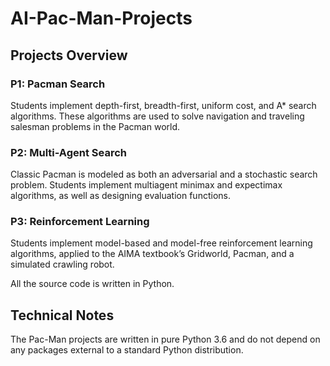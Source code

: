 # AI-Pac-Man-Projects

## Projects Overview

### P1: Pacman Search
Students implement depth-first, breadth-first, uniform cost, and A* search algorithms. These algorithms are used to solve navigation and traveling salesman problems in the Pacman world.

### P2: Multi-Agent Search
Classic Pacman is modeled as both an adversarial and a stochastic search problem. Students implement multiagent minimax and expectimax algorithms, as well as designing evaluation functions.

### P3: Reinforcement Learning
Students implement model-based and model-free reinforcement learning algorithms, applied to the AIMA textbook’s Gridworld, Pacman, and a simulated crawling robot.

All the source code is written in Python.

## Technical Notes
The Pac-Man projects are written in pure Python 3.6 and do not depend on any packages external to a standard Python distribution.
